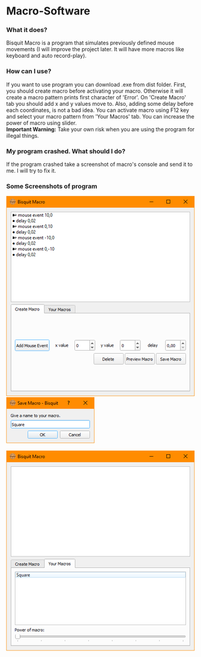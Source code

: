 # Macro-Software

### What it does? <br/>
Bisquit Macro is a program that simulates previously defined mouse movements (I will improve the project later. It will have more macros like keyboard and auto record-play).

### How can I use? <br/>
If you want to use program you can download .exe from dist folder. First, you should create macro before activating your macro. Otherwise it will create a macro pattern prints
first character of 'Error'. On 'Create Macro' tab you should add x and y values move to. Also, adding some delay before each coordinates, is not a bad idea. You can activate macro 
using F12 key and select your macro pattern from 'Your Macros' tab. You can increase the power of macro using slider. <br/>
**Important Warning:** Take your own risk when you are using the program for illegal things.

### My program crashed. What should I do? <br/>
If the program crashed take a screenshot of macro's console and send it to me. I will try to fix it.


### Some Screenshots of program
![Screenshot1](https://github.com/mberkdemir/macro-software/blob/master/Screenshots/Screenshot1.png)  <br/>
![Screenshot2](https://github.com/mberkdemir/macro-software/blob/master/Screenshots/Screenshot2.png)  <br/>  
![Screenshot3](https://github.com/mberkdemir/macro-software/blob/master/Screenshots/Screenshot3.png)
